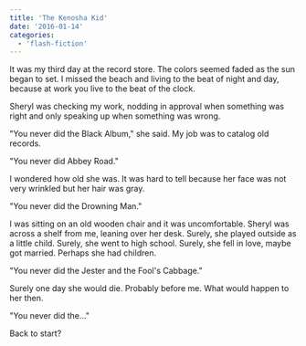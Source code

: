```yaml
---
title: 'The Kenosha Kid'
date: '2016-01-14'
categories:
  - 'flash-fiction'
---
```


It was my third day at the record store. The colors seemed faded as the sun
began to set. I missed the beach and living to the beat of night and day,
because at work you live to the beat of the clock.

<!-- truncate -->


Sheryl was checking my work, nodding in approval when something was right and
only speaking up when something was wrong.

"You never did the Black Album," she said. My job was to catalog old records.

"You never did Abbey Road."

I wondered how old she was. It was hard to tell because her face was not very
wrinkled but her hair was gray.

"You never did the Drowning Man."

I was sitting on an old wooden chair and it was uncomfortable. Sheryl was across
a shelf from me, leaning over her desk. Surely, she played outside as a little
child. Surely, she went to high school. Surely, she fell in love, maybe got
married. Perhaps she had children.

"You never did the Jester and the Fool's Cabbage."

Surely one day she would die. Probably before me. What would happen to her then.

"You never did the..."

Back to start?
